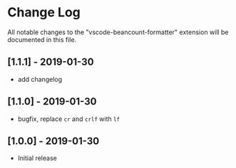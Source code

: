 # Change Log
All notable changes to the "vscode-beancount-formatter" extension will be documented in this file.

## [1.1.1] - 2019-01-30
- add changelog
## [1.1.0] - 2019-01-30
- bugfix, replace `cr` and `crlf` with `lf`
## [1.0.0] - 2019-01-30
- Initial release
